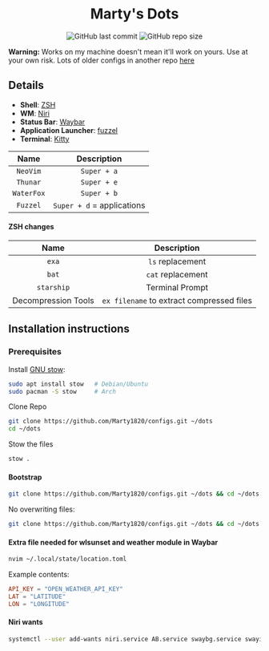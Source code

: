 <div align="center">

# Marty's Dots

![GitHub last commit](https://img.shields.io/github/last-commit/Marty1820/configs?style=for-the-badge&labelColor=44475a&color=bd93f9) ![GitHub repo size](https://img.shields.io/github/repo-size/Marty1820/configs?style=for-the-badge&labelColor=44475a&color=bd93f9)

</div>

**Warning:** Works on my machine doesn't mean it'll work on yours. Use at your own risk.
Lots of older configs in another repo [here](https://github.com/Marty1820/old-dotfiles)

## Details

- **Shell**: [ZSH](https://www.zsh.org/)
- **WM**: [Niri](https://github.com/YaLTeR/niri)
- **Status Bar**: [Waybar](https://github.com/Alexays/Waybar)
- **Application Launcher**: [fuzzel](https://codeberg.org/dnkl/fuzzel)
- **Terminal**: [Kitty](https://sw.kovidgoyal.net/kitty/)

|    Name    |        Description         |
| :--------: | :------------------------: |
|  `NeoVim`  |        `Super + a`         |
|  `Thunar`  |        `Super + e`         |
| `WaterFox` |        `Super + b`         |
|  `Fuzzel`  | `Super + d` = applications |

#### ZSH changes

|        Name         |                Description                |
| :-----------------: | :---------------------------------------: |
|        `exa`        |             `ls` replacement              |
|        `bat`        |             `cat` replacement             |
|     `starship`      |              Terminal Prompt              |
| Decompression Tools | `ex filename` to extract compressed files |

## Installation instructions

### Prerequisites

Install [GNU stow](https://www.gnu.org/software/stow/):

```bash
sudo apt install stow   # Debian/Ubuntu
sudo pacman -S stow     # Arch
```

Clone Repo

```bash
git clone https://github.com/Marty1820/configs.git ~/dots
cd ~/dots
```

Stow the files

```bash
stow .
```

#### Bootstrap

```bash
git clone https://github.com/Marty1820/configs.git ~/dots && cd ~/dots && stow .
```

No overwriting files:

```bash
git clone https://github.com/Marty1820/configs.git ~/dots && cd ~/dots && stow --adopt .
```

#### Extra file needed for wlsunset and weather module in Waybar

```bash
nvim ~/.local/state/location.toml
```

Example contents:

```toml
API_KEY = "OPEN_WEATHER_API_KEY"
LAT = "LATITUDE"
LON = "LONGITUDE"
```

#### Niri wants

```bash
systemctl --user add-wants niri.service AB.service swaybg.service swayidle.service waybar.service wlsunset.service weather.timer
```
